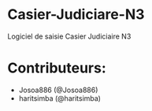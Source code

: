 # Casier-Judiciare-N3
Logiciel de saisie Casier Judiciaire N3

# Contributeurs:
- Josoa886 (@Josoa886)
- haritsimba (@haritsimba)

